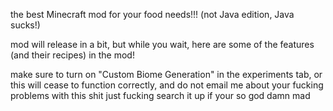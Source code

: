 the best Minecraft mod for your food needs!!! (not Java edition, Java sucks!)

mod will release in a bit, but while you wait, here are some of the features (and their recipes) in the mod!

make sure to turn on "Custom Biome Generation" in the experiments tab, or this will cease to function correctly, and do not email me about your fucking problems with this shit just fucking search it up if your so god damn mad
